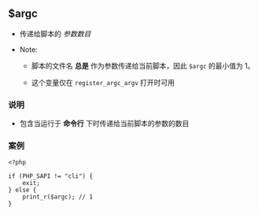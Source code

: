 ## $argc
* 传递给脚本的 *参数数目*

* Note:
    * 脚本的文件名 **总是** 作为参数传递给当前脚本，因此 `$argc` 的最小值为 1。

    * 这个变量仅在 `register_argc_argv` 打开时可用


### 说明
* 包含当运行于 **命令行** 下时传递给当前脚本的参数的数目


### 案例
```
<?php

if (PHP_SAPI != "cli") {
    exit;
} else {
    print_r($argc); // 1
}
```
